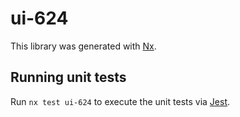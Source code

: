 # ui-624

This library was generated with [Nx](https://nx.dev).

## Running unit tests

Run `nx test ui-624` to execute the unit tests via [Jest](https://jestjs.io).
